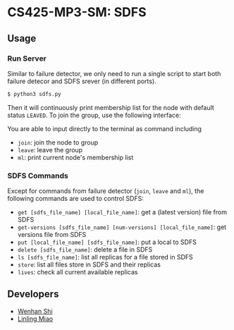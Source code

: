 # CS425-MP3-SM: SDFS

## Usage

### Run Server

Similar to failure detector, we only need to run a single script to start both failure
detecor and SDFS srever (in different ports).

```bash
$ python3 sdfs.py

```

Then it will continuously print membership list for the node with default status
`LEAVED`. To join the group, use the following interface:

You are able to input directly to the terminal as command including

- `join`: join the node to group
- `leave`: leave the group
- `ml`: print current node's membership list

### SDFS Commands

Except for commands from failure detector (`join`, `leave` and `ml`), the
following commands are used to control SDFS:

- `get [sdfs_file_name] [local_file_name]`: get a (latest version) file from SDFS
- `get-versions [sdfs_file_name] [num-versions] [local_file_name]`: get versions file from SDFS
- `put [local_file_name] [sdfs_file_name]`: put a local to SDFS
- `delete [sdfs_file_name]`: delete a file in SDFS
- `ls [sdfs_file_name]`: list all replicas for a file stored in SDFS
- `store`: list all files store in SDFS and their replicas
- `lives`: check all current available replicas

## Developers
- [Wenhan Shi](mailto:wenhans2@illinois.edu)
- [Linling Miao](mailto:lmiao@illinois.edu)

